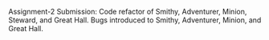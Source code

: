 Assignment-2 Submission: Code refactor of Smithy, Adventurer, Minion, Steward, and Great Hall.
Bugs introduced to Smithy, Adventurer, Minion, and Great Hall.
